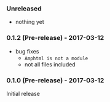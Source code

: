 ### Unreleased

* nothing yet

### 0.1.2 (Pre-release) - 2017-03-12

* bug fixes
    * `Amphtml is not a module`
    * not all files included

### 0.1.0 (Pre-release) - 2017-03-12

Initial release
